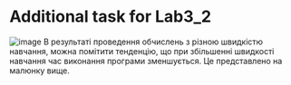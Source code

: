 # Additional task for Lab3_2
![image](https://user-images.githubusercontent.com/43010982/116403612-746e0600-a836-11eb-8ac1-1858fa933600.png)
В результаті проведення обчислень з різною швидкістю навчання, можна помітити тенденцію, що при збільшенні швидкості навчання час виконання програми зменшується. Це представлено на малюнку вище.

